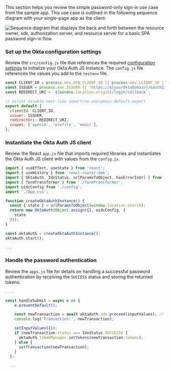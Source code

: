 This section helps you review the simple password-only sign-in use case from the sample app. This use case is outlined in the following sequence diagram with your single-page app as the client:

![Sequence diagram that displays the back and forth between the resource owner, sdk, authorization server, and resource server for a basic SPA password sign-in flow.](/img/oie-embedded-sdk/password-only-spa-authjs-flow.svg "Auth JS + SPA password-only sign-in flow")

### Set up the Okta configuration settings

Review the `src/config.js` file that references the required [configuration settings](#configuration-settings) to initialize your Okta Auth JS instance. The `config.js` file references the values you add to the `testenv` file.

```JavaScript
const CLIENT_ID = process.env.SPA_CLIENT_ID || process.env.CLIENT_ID || '${clientId}';
const ISSUER = process.env.ISSUER || 'https://${yourOktaDomain}/oauth2/default';
const REDIRECT_URI = `${window.location.origin}/login/callback`;

// eslint-disable-next-line import/no-anonymous-default-export
export default {
  clientId: CLIENT_ID,
  issuer: ISSUER,
  redirectUri: REDIRECT_URI,
  scopes: ['openid', 'profile', 'email'],
};
```

### Instantiate the Okta Auth JS client

Review the React `app.js` file that imports required libraries and instantiates the Okta Auth JS client with values from the `config.js`.

```JavaScript
import { useEffect, useState } from 'react';
import { useHistory } from 'react-router-dom';
import { OktaAuth, IdxStatus, urlParamsToObject, hasErrorInUrl } from '@okta/okta-auth-js';
import { formTransformer } from './formTransformer';
import oidcConfig from './config';
import './App.css';

function createOktaAuthInstance() {
  const { state } = urlParamsToObject(window.location.search);
  return new OktaAuth(Object.assign({}, oidcConfig, {
    state
  }));
}

const oktaAuth = createOktaAuthInstance();
oktaAuth.start();

...
```

### Handle the password authentication

Review the `apps.js` file for details on handling a successful password authentication by receiving the `SUCCESS` status and storing the returned tokens:

```JavaScript
....

const handleSubmit = async e => {
    e.preventDefault();

    const newTransaction = await oktaAuth.idx.proceed(inputValues); // inputValues = username, password
    console.log('Transaction:', newTransaction);

    setInputValues({});
    if (newTransaction.status === IdxStatus.SUCCESS) {
      oktaAuth.tokenManager.setTokens(newTransaction.tokens);
    } else {
      setTransaction(newTransaction);
    }
  };

  ...
  ```
